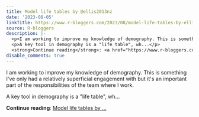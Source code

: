 ```yaml
---
title: Model life tables by @ellis2013nz
date: '2023-08-05'
linkTitle: https://www.r-bloggers.com/2023/08/model-life-tables-by-ellis2013nz/
source: R-bloggers
description: |-
  <p>I am working to improve my knowledge of demography. This is something I've only had a relatively superficial engagement with but it's an important part of the responsibilities of the team where I work.</p>
  <p>A key tool in demography is a "life table", wh...</p>
  <strong>Continue reading</strong>: <a href="https://www.r-bloggers.com/2023/08/model-life-tables-by-ellis2013nz/">Model life tables by ...
disable_comments: true
---
```

<p>I am working to improve my knowledge of demography. This is something I've only had a relatively superficial engagement with but it's an important part of the responsibilities of the team where I work.</p>
<p>A key tool in demography is a "life table", wh...</p>
<strong>Continue reading</strong>: <a href="https://www.r-bloggers.com/2023/08/model-life-tables-by-ellis2013nz/">Model life tables by ...